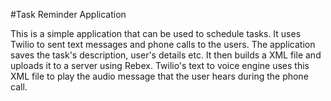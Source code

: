 #Task Reminder Application

This is a simple application that can be used to schedule tasks. It uses Twilio to sent text messages and phone calls to the users. The application saves the task's description, user's details etc. It then builds a XML file and uploads it to a server using Rebex. Twilio's text to voice engine uses this XML file to play the audio message that the user hears during the phone call.
